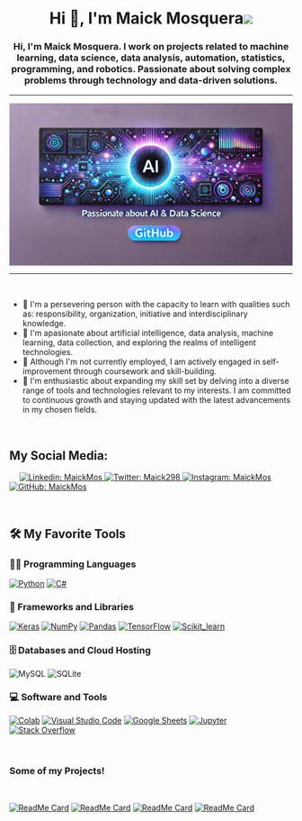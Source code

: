 <h1 align="center">Hi 👋, I'm Maick Mosquera<img height="40" src="https://emoji.gg/assets/emoji/7333-parrotdance.gif"></h1>




<h3 align="center">Hi, I'm Maick Mosquera. I work on projects related to machine learning, data science, data analysis, automation, statistics, programming, and robotics. Passionate about solving complex problems through technology and data-driven solutions.</h3>


-------

<img src="https://github.com/MaickMos/MaickMos/blob/master/Banner.png" align="center" alt=" Banner header image">


-------------------

&emsp;
- 💬 I'm a persevering person with the capacity to learn with qualities such as: responsibility, organization, initiative and interdisciplinary knowledge.
- 🤖 I'm apasionate about artificial intelligence, data analysis, machine learning, data collection, and exploring the realms of intelligent technologies.
- 🔭 Although I'm not currently employed, I am actively engaged in self-improvement through coursework and skill-building. 
- 🌱 I'm enthusiastic about expanding my skill set by delving into a diverse range of tools and technologies relevant to my interests. I am committed to continuous growth and staying updated with the latest advancements in my chosen fields.

&emsp;



## My Social Media:


&emsp;
<a href="https://www.linkedin.com/in/maick-mosquera/">
    ![Linkedin: MaickMos](https://img.shields.io/badge/-MaickMos-blue?style=flat-square&logo=Linkedin&logoColor=white)
</a>
<a href="https://twitter.com/intent/follow?screen_name=Maick298">
    ![Twitter: Maick298](https://img.shields.io/twitter/follow/Maick298?style=social)
</a>
<a href="https://www.instagram.com/Maickmos/">
    ![Instagram: MaickMos](https://img.shields.io/badge/-MaickMos-000?&logo=Instagram)
</a>
<a href="https://github.com/MaickMos">
    ![GitHub: MaickMos](https://img.shields.io/github/followers/MaickMos?label=follow&style=social)
</a>

&emsp;

## 🛠️ My Favorite Tools

### 👨‍💻 Programming Languages

<p>
    <a href="https://github.com/Bouaskaoun"><img alt="Python" src="https://img.shields.io/badge/Python%20-%2314354C.svg?logo=python&logoColor=white"></a>
    <a href="https://github.com/Bouaskaoun"><img alt="C#" src="https://img.shields.io/badge/C_sharp%20-%23F7DF1E.svg?logo=csharp&logoColor=black"></a>


### 🧰 Frameworks and Libraries

<p>
    <a href="https://github.com/Bouaskaoun"><img alt="Keras" src="https://img.shields.io/badge/Keras%20-%23D00000.svg?logo=Keras&logoColor=white"></a>
    <a href="https://github.com/Bouaskaoun"><img alt="NumPy" src="https://img.shields.io/badge/Numpy%20-%23013243.svg?logo=numpy&logoColor=white"></a>
    <a href="https://github.com/Bouaskaoun"><img alt="Pandas" src="https://img.shields.io/badge/Pandas%20-%23150458.svg?logo=pandas&logoColor=white"></a>
    <a href="https://github.com/Bouaskaoun"><img alt="TensorFlow" src="https://img.shields.io/badge/TensorFlow%20-%23FF6F00.svg?logo=TensorFlow&logoColor=white"></a>
    <a href="https://github.com/Bouaskaoun"><img alt="Scikit_learn" src="https://img.shields.io/badge/Scikit_learn%20-%23FF6F00.svg?logo=Scikit_learn&logoColor=white"></a>
    
</p>

### 🗄️ Databases and Cloud Hosting

<p>

![MySQL](https://img.shields.io/badge/-MySQL-000?&logo=MySQL)
![SQLite](https://img.shields.io/badge/-SQLite-000?&logo=SQLite)
</p>

### 💻 Software and Tools

<p>
    <a href="https://github.com/Bouaskaoun"><img alt="Colab" src="https://img.shields.io/badge/Colab-00b56a.svg?logo=google-colab&logoColor=white"></a>
    <a href="https://github.com/Bouaskaoun"><img alt="Visual Studio Code" src="https://img.shields.io/badge/Visual%20Studio%20Code-0078d7.svg?logo=visual-studio-code&logoColor=white"></a>
    <a href="https://github.com/Bouaskaoun"><img alt="Google Sheets" src="https://img.shields.io/badge/Google%20Sheets%20-%2334A853.svg?logo=google%20sheets&logoColor=white"></a>
    <a href="https://github.com/Bouaskaoun"><img alt="Jupyter" src="https://img.shields.io/badge/Jupyter%20-%23F37626.svg?logo=Jupyter&logoColor=white"></a>
    <a href="https://github.com/Bouaskaoun"><img alt="Stack Overflow" src="https://img.shields.io/badge/-Stack%20Overflow-FE7A16?logo=stack-overflow&logoColor=white"></a>
</p>

</br>

### Some of my Projects!
<Br>
  
[![ReadMe Card](https://github-readme-stats.vercel.app/api/pin/?username=MaickMos&repo=zrive-ds)](https://github.com/MaickMos/zrive-ds)
[![ReadMe Card](https://github-readme-stats.vercel.app/api/pin/?username=MaickMos&repo=data_science_applied)](https://github.com/MaickMos/data_science_applied)
[![ReadMe Card](https://github-readme-stats.vercel.app/api/pin/?username=MaickMos&repo=Applications_Deep_Learning_Robotics)](https://github.com/MaickMos/Applications_Deep_Learning_Robotics)
[![ReadMe Card](https://github-readme-stats.vercel.app/api/pin/?username=MaickMos&repo=Downloader-videos-and-data-analyzer)](https://github.com/MaickMos/Downloader-videos-and-data-analyzer)

</Br>

